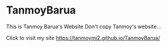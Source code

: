 # TanmoyBarua
This is Tanmoy Barua's Website Don't copy Tanmoy's website...

Click to visit my site
https://tanmoymi2.github.io/TanmoyBarua/
